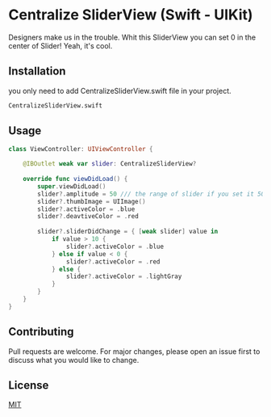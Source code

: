 # Centralize SliderView (Swift - UIKit)

Designers make us in the trouble. Whit this SliderView you can set 0 in the center of Slider! Yeah, it's cool.

## Installation

you only need to add CentralizeSliderView.swift file in your project.

```bash
CentralizeSliderView.swift
```

## Usage

```Swift
class ViewController: UIViewController {

    @IBOutlet weak var slider: CentralizeSliderView?
    
    override func viewDidLoad() {
        super.viewDidLoad()
        slider?.amplitude = 50 /// the range of slider if you set it 50 -> you will get -25...25
        slider?.thumbImage = UIImage()
        slider?.activeColor = .blue
        slider?.deavtiveColor = .red
        
        slider?.sliderDidChange = { [weak slider] value in
            if value > 10 {
                slider?.activeColor = .blue
            } else if value < 0 {
                slider?.activeColor = .red
            } else {
                slider?.activeColor = .lightGray
            }
        }
    }
}


```

## Contributing
Pull requests are welcome. For major changes, please open an issue first to discuss what you would like to change.


## License
[MIT](https://choosealicense.com/licenses/mit/)
